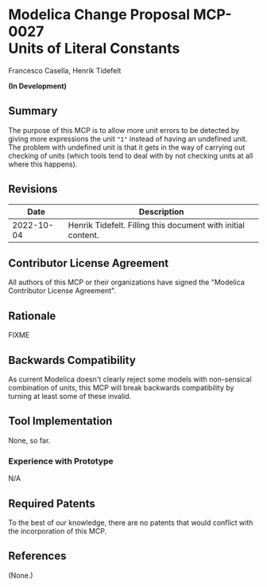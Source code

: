 # Modelica Change Proposal MCP-0027<br/>Units of Literal Constants
Francesco Casella, Henrik Tidefelt

**(In Development)**

## Summary
The purpose of this MCP is to allow more unit errors to be detected by giving more expressions the unit `"1"` instead of having an undefined unit.
The problem with undefined unit is that it gets in the way of carrying out checking of units (which tools tend to deal with by not checking units at all where this happens).

## Revisions
| Date | Description |
| --- | --- |
| 2022-10-04 | Henrik Tidefelt. Filling this document with initial content. |

## Contributor License Agreement
All authors of this MCP or their organizations have signed the "Modelica Contributor License Agreement".

## Rationale
FIXME

## Backwards Compatibility
As current Modelica doesn't clearly reject some models with non-sensical combination of units, this MCP will break backwards compatibility by turning at least some of these invalid.

## Tool Implementation
None, so far.

### Experience with Prototype
N/A

## Required Patents
To the best of our knowledge, there are no patents that would conflict with the incorporation of this MCP.

## References
(None.)
